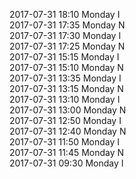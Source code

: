 2017-07-31 18:10 Monday  I  
2017-07-31 17:35 Monday  N  
2017-07-31 17:30 Monday  I  
2017-07-31 17:25 Monday  N  
2017-07-31 15:15 Monday  I  
2017-07-31 15:10 Monday  N  
2017-07-31 13:35 Monday  I  
2017-07-31 13:15 Monday  N  
2017-07-31 13:10 Monday  I  
2017-07-31 13:00 Monday  N  
2017-07-31 12:50 Monday  I  
2017-07-31 12:40 Monday  N  
2017-07-31 11:50 Monday  I  
2017-07-31 11:45 Monday  N  
2017-07-31 09:30 Monday  I  
